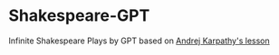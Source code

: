 # Shakespeare-GPT

Infinite Shakespeare Plays by GPT based on [Andrej Karpathy's lesson](https://youtu.be/kCc8FmEb1nY?si=t2XcmhAqVdwiPQdG)

